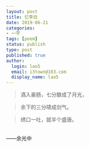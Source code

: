 ```yaml
---
layout: post
title: 忆李白
date: 2019-06-21
categories:
- 一字
tags: [poem]
status: publish
type: post
published: true
author:
  login: lao5
  email: i3town@163.com
  display_name: lao5
---
```


>酒入豪肠，七分酿成了月光，    

>余下的三分啸成剑气。 

>绣口一吐，就半个盛唐。

​                                                                   
                                                                ——余光中

